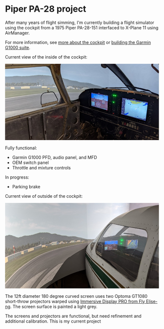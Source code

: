 # Piper PA-28 project

After many years of flight simming, I'm currently building a flight simulator using the cockpit from a 1975 Piper PA-28-151 interfaced to X-Plane 11 using AirManager.

For more information, see [more about the cockpit](cockpit.md) or [building the Garmin G1000 suite](g1000.md).

Current view of the inside of the cockpit:

![Inside the cockpit](images/inside-sim.jpg)

Fully functional:

* Garmin G1000 PFD, audio panel, and MFD
* OEM switch panel
* Throttle and mixture controls

In progress:

* Parking brake

Current view of outside of the cockpit:

![Outside the cockpit](images/outside-sim.jpg)

The 12ft diameter 180 degree curved screen uses two Optoma GT1080 short-throw projectors warped using [Immersive Display PRO from  Fly Elise-ng](https://fly.elise-ng.net/immersive-display-pro/). The screen surface is painted a light grey.

The screens and projectors are functional, but need refinement and additional calibration. This is my current project

